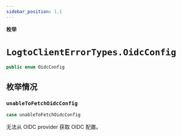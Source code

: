 ```yaml
---
sidebar_position: 1.1
---
```


**枚举**

# `LogtoClientErrorTypes.OidcConfig`

```swift
public enum OidcConfig
```

## 枚举情况

### `unableToFetchOidcConfig`

```swift
case unableToFetchOidcConfig
```

无法从 OIDC provider 获取 OIDC 配置。
